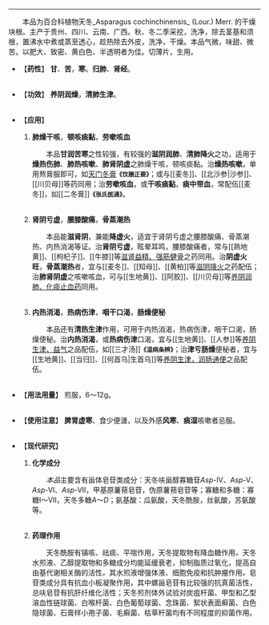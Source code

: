---
&emsp;&emsp;本品为百合科植物天冬_Asparagus cochinchinensis_ (Lour.) Merr. 的干燥块根。主产于贵州、四川、云南、广西。秋、冬二季采挖，洗净，除去茎基和须根，置沸水中煮或蒸至透心，趁热除去外皮，洗净，干燥。本品气微，味甜、微苦。以肥大、致密、黄白色、半透明者为佳。切薄片，生用。

- 【**药性**】
	**甘**、**苦**，**寒**。**归肺**、**肾经**。<br></br>

- 【**功效**】
	**养阴润燥**，**清肺生津**。<br></br>

- 【**应用**】
	1. **肺燥干咳**，**顿咳痰黏**，**劳嗽咳血**
		
		&emsp;&emsp;本品**甘润苦寒**之性较强，有较强的**滋阴润肺**<dfn>、</dfn>**清肺降火**之功，适用于**燥热伤肺**、**肺热咳嗽**、**肺肾阴虚**之肺燥干咳，顿咳痰黏。治**燥热咳嗽**，单用熬膏服即可，如<ins>天门冬膏</ins>**`《饮膳正要》`**；或与[[麦冬]]、[[北沙参|沙参]]、[[川贝母]]等药同用；治**劳嗽咳血**，或**干咳痰黏**，**痰中带血**，常配伍[[麦冬]]，如[[二冬膏]]**`《张氏医通》`**。<br></br>
	
	2. **肾阴亏虚**，**腰膝酸痛**，**骨蒸潮热**
		
		&emsp;&emsp;本品能**滋肾阴**，兼能**降虚火**，适宜于肾阴亏虚之腰膝酸痛、骨蒸潮热、内热消渴等证。治**肾阴亏虚**，眩晕耳鸣，腰膝酸痛者，常与[[熟地黄]]、[[枸杞子]]、[[牛膝]]等<ins>滋肾益精、强筋健骨</ins>之药同用。治**阴虚火旺**，**骨蒸潮热**者，宜与[[麦冬]]、[[知母]]、[[黄柏]]等<ins>滋阴降火</ins>之药配伍；治**肺肾阴虚**之咳嗽咳血，可与[[生地黄]]、[[阿胶]]、[[川贝母]]等<ins>养阴润肺、化痰止血药</ins>同用。<br></br>
	
	3. **内热消渴**，**热病伤津**，**咽干口渴**，**肠燥便秘**
		
		&emsp;&emsp;本品还有**清热生津**作用，可用于内热消渴，热病伤津，咽干口渴，肠燥便秘。治**内热消渴**，或**热病伤津**口渴，宜与[[生地黄]]、[[人参]]等<ins>养阴生津、益气</ins>之品配伍，如[[三才汤]]**`《温病条辨》`**；治**津亏肠燥**便秘者，宜与[[生地黄]]、[[当归]]、[[何首乌|生首乌]]等<ins>养阴生津，润肠通便</ins>之品配伍。<br></br>

- 【**用法用量**】
	煎服，6～12g。<br></br>

- 【**使用注意**】
	**脾胃虚寒**、食少便溏，以及外感**风寒**、**痰湿**咳嗽者忌服。<br></br>

- 【**现代研究**】
	1. **化学成分**
		
		&emsp;&emsp;<dfn>本品</dfn>主要含有甾体皂苷类成分：天冬呋甾醇寡糖苷$Asp$-$Ⅳ$、$Asp$-$Ⅴ$、$Asp$-$Ⅵ$、$Asp$-$Ⅶ$，甲基原薯蓣皂苷，伪原薯蓣皂苷等；寡糖和多糖：寡糖$Ⅰ$～$Ⅶ$，天冬多糖$A$～$D$；氨基酸：瓜氨酸，天冬酰胺，丝氨酸，苏氨酸等。<br></br>
	
	2. **药理作用**
		
		&emsp;&emsp;天冬酰胺有镇咳、祛痰、平喘作用，天冬提取物有降血糖作用<dfn>。</dfn>天冬水煎液、乙醇提取物和多糖成分均能延缓衰老，抑制脂质过氧化，提高自由基代谢相关酶的活性<dfn>。</dfn>其水煎液增强体液、细胞免疫和抗肿瘤作用<dfn>。</dfn>皂苷类成分具有抗血小板凝聚作用，其中螺甾皂苷有比较强的抗真菌活性，总呋皂苷有抗肝纤维化活性；天冬煎剂体外试验对炭疽杆菌、甲型和乙型溶血性链球菌、白喉杆菌、白色葡萄球菌、念珠菌、絮状表面癣菌、白色隐球菌、石膏样小孢子菌、毛癣菌、枯草杆菌均有不同程度的抑菌作用。